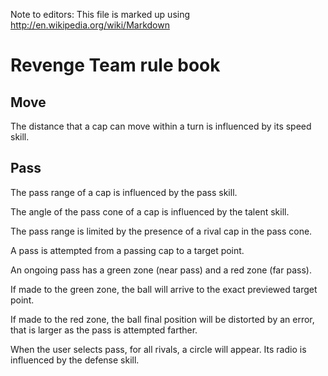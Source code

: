 Note to editors: This file is marked up using
http://en.wikipedia.org/wiki/Markdown

# Revenge Team rule book

## Move

The distance that a cap can move within a turn is influenced by its
speed skill.

## Pass

The pass range of a cap is influenced by the pass skill.

The angle of the pass cone of a cap is influenced by the talent skill.

The pass range is limited by the presence of a rival cap in the pass cone.

A pass is attempted from a passing cap to a target point.

An ongoing pass has a green zone (near pass) and a red zone (far pass).

If made to the green zone, the ball will arrive to the exact previewed target point.

If made to the red zone, the ball final position will be distorted by an error,
that is larger as the pass is attempted farther.

When the user selects pass, for all rivals, a circle will appear. Its
radio is influenced by the defense skill.
